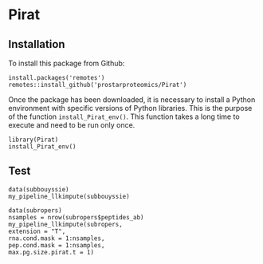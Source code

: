 # Pirat

## Installation

To install this package from Github:

```
install.packages('remotes')
remotes::install_github('prostarproteomics/Pirat')

```

Once the package has been downloaded, it is necessary to install a Python 
environment with specific versions of Python libraries. This is the purpose of 
the function `install_Pirat_env()`. This function takes a long time to execute 
and need to be run only once.

```
library(Pirat)
install_Pirat_env()

```

## Test

```
data(subbouyssie)
my_pipeline_llkimpute(subbouyssie) 

data(subropers)
nsamples = nrow(subropers$peptides_ab)
my_pipeline_llkimpute(subropers, 
extension = "T",
rna.cond.mask = 1:nsamples, 
pep.cond.mask = 1:nsamples,
max.pg.size.pirat.t = 1)
```
